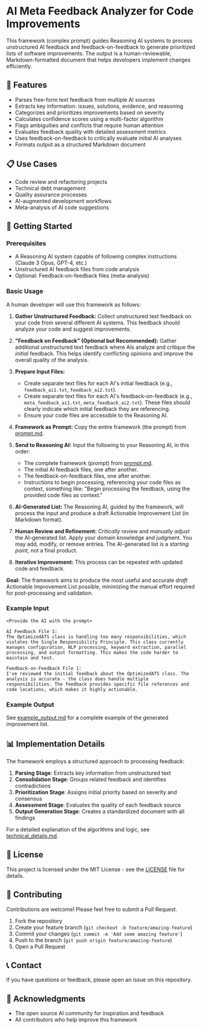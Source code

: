 # AI Meta Feedback Analyzer for Code Improvements

This framework (complex prompt) guides Reasoning AI systems to process unstructured AI feedback and feedback-on-feedback to generate prioritized lists of software improvements. The output is a human-reviewable, Markdown-formatted document that helps developers implement changes efficiently.

## 🌟 Features

- Parses free-form text feedback from multiple AI sources
- Extracts key information: issues, solutions, evidence, and reasoning
- Categorizes and prioritizes improvements based on severity
- Calculates confidence scores using a multi-factor algorithm
- Flags ambiguities and conflicts that require human attention
- Evaluates feedback quality with detailed assessment metrics
- Uses feedback-on-feedback to critically evaluate initial AI analyses
- Formats output as a structured Markdown document

## 📋 Use Cases

- Code review and refactoring projects
- Technical debt management
- Quality assurance processes
- AI-augmented development workflows
- Meta-analysis of AI code suggestions

## 🚀 Getting Started

### Prerequisites

- A Reasoning AI system capable of following complex instructions (Claude 3 Opus, GPT-4, etc.)
- Unstructured AI feedback files from code analysis
- Optional: Feedback-on-feedback files (meta-analysis)

### Basic Usage

A human developer will use this framework as follows:

1.  **Gather Unstructured Feedback:** Collect unstructured text feedback on your code from several different AI systems.  This feedback should analyze your code and suggest improvements.

2.  **"Feedback on Feedback" (Optional but Recommended):** Gather additional unstructured text feedback where AIs analyze and critique the *initial* feedback.  This helps identify conflicting opinions and improve the overall quality of the analysis.

3.  **Prepare Input Files:**
    *   Create separate text files for each AI's initial feedback (e.g., `feedback_ai1.txt`, `feedback_ai2.txt`).
    *   Create separate text files for each AI's feedback-on-feedback (e.g., `meta_feedback_ai1.txt`, `meta_feedback_ai2.txt`).  These files should clearly indicate which initial feedback they are referencing.
    *   Ensure your code files are accessible to the Reasoning AI.

4.  **Framework as Prompt:** Copy the entire framework (the prompt) from [prompt.md](prompt.md).

5.  **Send to Reasoning AI:**  Input the following to your Reasoning AI, in this order:
    *   The complete framework (prompt) from [prompt.md](prompt.md).
    *   The initial AI feedback files, one after another.
    *   The feedback-on-feedback files, one after another.
    *   Instructions to begin processing, referencing your code files as context, something like: "Begin processing the feedback, using the provided code files as context."

6.  **AI-Generated List:** The Reasoning AI, guided by the framework, will process the input and produce a draft Actionable Improvement List (in Markdown format).

7.  **Human Review and Refinement:** *Critically review* and *manually adjust* the AI-generated list.  Apply your domain knowledge and judgment.  You may add, modify, or remove entries. The AI-generated list is a *starting point*, not a final product.

8.  **Iterative Improvement:**  This process can be repeated with updated code and feedback.

**Goal:** The framework aims to produce the most useful and accurate *draft* Actionable Improvement List possible, minimizing the manual effort required for post-processing and validation.

### Example Input

```
<Provide the AI with the prompt>

AI Feedback File 1:
The OptimizedATS class is handling too many responsibilities, which violates the Single Responsibility Principle. This class currently manages configuration, NLP processing, keyword extraction, parallel processing, and output formatting. This makes the code harder to maintain and test.

Feedback-on-Feedback File 1:
I've reviewed the initial feedback about the OptimizedATS class. The analysis is accurate - the class does handle multiple responsibilities. The feedback provides specific file references and code locations, which makes it highly actionable.
```

### Example Output

See [example_output.md](examples/example_output.md) for a complete example of the generated improvement list.

## 📊 Implementation Details

The framework employs a structured approach to processing feedback:

1. **Parsing Stage**: Extracts key information from unstructured text
2. **Consolidation Stage**: Groups related feedback and identifies contradictions
3. **Prioritization Stage**: Assigns initial priority based on severity and consensus
4. **Assessment Stage**: Evaluates the quality of each feedback source
5. **Output Generation Stage**: Creates a standardized document with all findings

For a detailed explanation of the algorithms and logic, see [technical_details.md](docs/technical_details.md).

## 📄 License

This project is licensed under the MIT License - see the [LICENSE](LICENSE) file for details.

## 🤝 Contributing

Contributions are welcome! Please feel free to submit a Pull Request.

1. Fork the repository
2. Create your feature branch (`git checkout -b feature/amazing-feature`)
3. Commit your changes (`git commit -m 'Add some amazing feature'`)
4. Push to the branch (`git push origin feature/amazing-feature`)
5. Open a Pull Request

## 📞 Contact

If you have questions or feedback, please open an issue on this repository.

## 🙏 Acknowledgments

- The open source AI community for inspiration and feedback
- All contributors who help improve this framework
